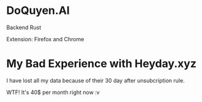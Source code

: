 # DoQuyen.AI

Backend Rust

Extension: Firefox and Chrome

# My Bad Experience with Heyday.xyz

I have lost all my data because of their 30 day after unsubcription rule.

WTF! It's 40$ per month right now :v
